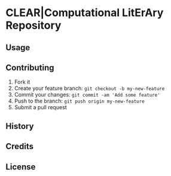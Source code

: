 # **CLEAR**|**C**omputational **L**it**E**r**A**ry **R**epository #

## Usage ##  

## Contributing ##  
1. Fork it
2. Create your feature branch: `git checkout -b my-new-feature`
3. Commit your changes: `git commit -am 'Add some feature'`
4. Push to the branch: `git push origin my-new-feature`
5. Submit a pull request

## History ##

## Credits ##

## License ##
